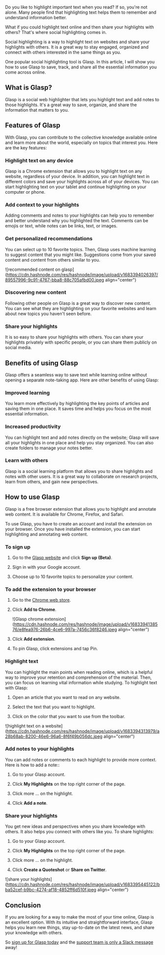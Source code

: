 Do you like to highlight important text when you read? If so, you're not alone. Many people find that highlighting text helps them to remember and understand information better.

What if you could highlight text online and then share your highlights with others? That's where social highlighting comes in.

Social highlighting is a way to highlight text on websites and share your highlights with others. It is a great way to stay engaged, organized and connect with others interested in the same things as you.

One popular social highlighting tool is Glasp. In this article, I will show you how to use Glasp to save, track, and share all the essential information you come across online.

## What is Glasp?

Glasp is a social web highlighter that lets you highlight text and add notes to those highlights. It's a great way to save, organize, and share the information that matters to you.

## Features of Glasp

With Glasp, you can contribute to the collective knowledge available online and learn more about the world, especially on topics that interest you. Here are the key features:

### Highlight text on any device

Glasp is a Chrome extension that allows you to highlight text on any website, regardless of your device. In addition, you can highlight text in different colors and save your highlights across all of your devices. You can start highlighting text on your tablet and continue highlighting on your computer or phone.

### Add context to your highlights

Adding comments and notes to your highlights can help you to remember and better understand why you highlighted the text. Comments can be emojis or text, while notes can be links, text, or images.

### Get personalized recommendations

You can select up to 10 favorite topics. Then, Glasp uses machine learning to suggest content that you might like. Suggestions come from your saved content and content from others similar to you.

![recommended content on glasp](https://cdn.hashnode.com/res/hashnode/image/upload/v1683394026397/89557996-9c91-4767-bba8-88c705afbd00.jpeg align="center")

### Discovering new content

Following other people on Glasp is a great way to discover new content. You can see what they are highlighting on your favorite websites and learn about new topics you haven't seen before.

### Share your highlights

It is so easy to share your highlights with others. You can share your highlights privately with specific people, or you can share them publicly on social media.

## Benefits of using Glasp

Glasp offers a seamless way to save text while learning online without opening a separate note-taking app. Here are other benefits of using Glasp:

### Improved learning

You learn more effectively by highlighting the key points of articles and saving them in one place. It saves time and helps you focus on the most essential information.

### Increased productivity

You can highlight text and add notes directly on the website; Glasp will save all your highlights in one place and help you stay organized. You can also create folders to manage your notes better.

### Learn with others

Glasp is a social learning platform that allows you to share highlights and notes with other users. It is a great way to collaborate on research projects, learn from others, and gain new perspectives.

## How to use Glasp

Glasp is a free browser extension that allows you to highlight and annotate web content. It is available for Chrome, Firefox, and Safari.

To use Glasp, you have to create an account and install the extension on your browser. Once you have installed the extension, you can start highlighting and annotating web content.

### To sign up

1. Go to the [Glasp website](https://glasp.co/secret-signup) and click **Sign up (Beta)**.
    
2. Sign in with your Google account.
    
3. Choose up to 10 favorite topics to personalize your content.
    

### To add the extension to your browser

1. Go to the [Chrome web store](https://chrome.google.com/webstore/detail/glasp-social-web-highligh/blillmbchncajnhkjfdnincfndboieik).
    
2. Click **Add to Chrome**.
    
    ![Glasp chrome extension](https://cdn.hashnode.com/res/hashnode/image/upload/v1683394138576/e8fea976-26b6-4ce6-997a-7456c36f8246.jpeg align="center")
    
3. Click **Add extension**.
    
4. To pin Glasp, click extensions and tap Pin.
    

### Highlight text

You can highlight the main points when reading online, which is a helpful way to improve your retention and comprehension of the material. Then, you can focus on learning vital information while studying. To highlight text with Glasp:

1. Open an article that you want to read on any website.
    
2. Select the text that you want to highlight.
    
3. Click on the color that you want to use from the toolbar.
    
![highlight text on a website](https://cdn.hashnode.com/res/hashnode/image/upload/v1683394313979/a28b68ab-8200-46e6-96a6-8f6f49b056dc.jpeg align="center")
    

### Add notes to your highlights

You can add notes or comments to each highlight to provide more context. Here is how to add a note::

1. Go to your Glasp account.
    
2. Click **My Highlights** on the top right corner of the page.
    
3. Click more ... on the highlight.
    
4. Click **Add a note**.
    
### Share your highlights

You get new ideas and perspectives when you share knowledge with others. It also helps you connect with others like you. To share highlights:

1. Go to your Glasp account.
    
2. Click **My Highlights** on the top right corner of the page.
    
3. Click more ... on the highlight.
    
4. Click **Create a Quoteshot** or **Share on Twitter**.
    

![share your highlights](https://cdn.hashnode.com/res/hashnode/image/upload/v1683395445122/bba52cef-b9bc-4274-af18-4852ff6d510f.jpeg align="center")

## Conclusion

If you are looking for a way to make the most of your time online, Glasp is an excellent option. With its intuitive and straightforward interface, Glasp helps you learn new things, stay up-to-date on the latest news, and share your knowledge with others.

So [sign up for Glasp today](https://glasp.co/secret-signup) and the [support team is only a Slack message](https://glasp-community.slack.com/join/shared_invite/zt-1fe5yiaqb-EVYli9ReIICsPSMYb~styg) away!